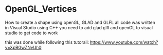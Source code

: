 # OpenGL_Vertices
How to create a shape using openGL, GLAD and GLFL
all code was written in Visual Studio using C++
you need to add glad glfl and openGL to visual studio to get code to work

this was done while following this tutorail:
https://www.youtube.com/watch?v=XpBGwZNyUh0
